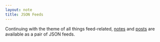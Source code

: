 ```yaml
---
layout: note
title: JSON Feeds
---
```


Continuing with the theme of all things feed-related, [notes][] and [posts][] are available as a pair of JSON feeds.

[notes]: https://chrisfinazzo.com/notes.json
[posts]: https://chrisfinazzo.com/feed.json
